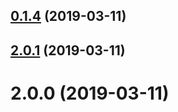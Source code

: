 <a name="0.1.4"></a>
## [0.1.4](https://github.com/tinper-bee/input-group-addon/compare/v2.0.1...v0.1.4) (2019-03-11)



<a name="2.0.1"></a>
## [2.0.1](https://github.com/tinper-bee/input-group-addon/compare/v2.0.0...v2.0.1) (2019-03-11)



<a name="2.0.0"></a>
# 2.0.0 (2019-03-11)



